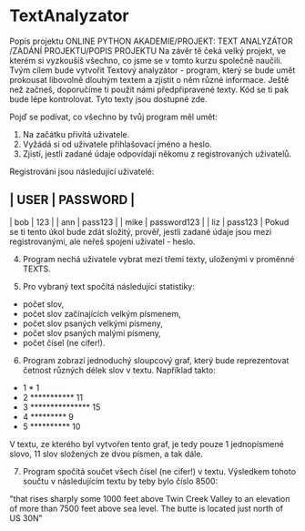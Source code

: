 ﻿# TextAnalyzator
 
 Popis projektu
ONLINE PYTHON AKADEMIE​/PROJEKT: TEXT ANALYZÁTOR​/ZADÁNÍ PROJEKTU​/POPIS PROJEKTU
Na závěr tě čeká velký projekt, ve kterém si vyzkoušíš všechno, co jsme se v tomto kurzu společně naučili. Tvým cílem bude vytvořit Textový analyzátor - program, který se bude umět prokousat libovolně dlouhým textem a zjistit o něm různé informace. Ještě než začneš, doporučíme ti použít námi předpřipravené texty. Kód se ti pak bude lépe kontrolovat. Tyto texty jsou dostupné zde.

Pojď se podívat, co všechno by tvůj program měl umět:

1. Na začátku přivítá uživatele.
2. Vyžádá si od uživatele přihlašovací jméno a heslo.
3. Zjistí, jestli zadané údaje odpovídají někomu z registrovaných uživatelů.

Registrováni jsou následující uživatelé:

| USER |   PASSWORD  |
-----------------------
| bob  |     123     |
| ann  |    pass123  |
| mike | password123 |
| liz  |    pass123  |
Pokud se ti tento úkol bude zdát složitý, prověř, jestli zadané údaje jsou mezi registrovanými, ale neřeš spojení uživatel - heslo.

4. Program nechá uživatele vybrat mezi třemi texty, uloženými v proměnné TEXTS.

5. Pro vybraný text spočítá následující statistiky:
- počet slov,
- počet slov začínajících velkým písmenem,
- počet slov psaných velkými písmeny,
- počet slov psaných malými písmeny,
- počet čísel (ne cifer!).

6. Program zobrazí jednoduchý sloupcový graf, který bude reprezentovat četnost různých délek slov v textu. Například takto:

- 1 * 1
 - 2 *********** 11
 - 3 *************** 15
 - 4 ********* 9
 - 5 ********** 10

V textu, ze kterého byl vytvořen tento graf, je tedy pouze 1 jednopísmené slovo, 11 slov složených ze dvou písmen, a tak dále.

7. Program spočítá součet všech čísel (ne cifer!) v textu. Výsledkem tohoto součtu v následujícím textu by teby bylo číslo 8500:

"that rises sharply some 1000 feet above
Twin Creek Valley to an elevation of more
than 7500 feet above sea level. The butte
is located just north of US 30N"


